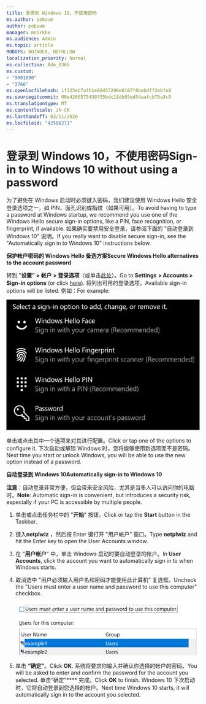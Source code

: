```yaml
---
title: 登录到 Windows 10，不使用密码
ms.author: pebaum
author: pebaum
manager: mnirkhe
ms.audience: Admin
ms.topic: article
ROBOTS: NOINDEX, NOFOLLOW
localization_priority: Normal
ms.collection: Adm_O365
ms.custom:
- "9001690"
- "3766"
ms.openlocfilehash: 1f325eb7afb1e88457296e8187f8ba6dff2ebfe0
ms.sourcegitcommit: 00e4266575438f55bdc18db05ed54aafcb75a3c9
ms.translationtype: MT
ms.contentlocale: zh-CN
ms.lasthandoff: 03/11/2020
ms.locfileid: "42588271"
---
```

# <a name="sign-in-to-windows-10-without-using-a-password"></a><span data-ttu-id="abf69-102">登录到 Windows 10，不使用密码</span><span class="sxs-lookup"><span data-stu-id="abf69-102">Sign-in to Windows 10 without using a password</span></span>

<span data-ttu-id="abf69-103">为了避免在 Windows 启动时必须键入密码，我们建议使用 Windows Hello 安全登录选项之一，如 PIN、面孔识别或指纹（如果可用）。</span><span class="sxs-lookup"><span data-stu-id="abf69-103">To avoid having to type a password at Windows startup, we recommend you use one of the Windows Hello secure sign-in options, like a PIN, face recognition, or fingerprint, if available.</span></span> <span data-ttu-id="abf69-104">如果确实要禁用安全登录，请参阅下面的 "自动登录到 Windows 10" 说明。</span><span class="sxs-lookup"><span data-stu-id="abf69-104">If you really want to disable secure sign-in, see the "Automatically sign in to Windows 10" instructions below.</span></span>

<span data-ttu-id="abf69-105">**保护帐户密码的 Windows Hello 备选方案**</span><span class="sxs-lookup"><span data-stu-id="abf69-105">**Secure Windows Hello alternatives to the account password**</span></span>

<span data-ttu-id="abf69-106">转到 "**设置" > 帐户 > 登录选项**（或单击[此处](ms-settings:signinoptions?activationSource=GetHelp)）。</span><span class="sxs-lookup"><span data-stu-id="abf69-106">Go to **Settings  > Accounts > Sign-in options** (or click [here](ms-settings:signinoptions?activationSource=GetHelp)).</span></span> <span data-ttu-id="abf69-107">将列出可用的登录选项。</span><span class="sxs-lookup"><span data-stu-id="abf69-107">Available sign-in options will be listed.</span></span> <span data-ttu-id="abf69-108">例如：</span><span class="sxs-lookup"><span data-stu-id="abf69-108">For example:</span></span>

![登录选项。](media/sign-in-options.png)

<span data-ttu-id="abf69-110">单击或点击其中一个选项来对其进行配置。</span><span class="sxs-lookup"><span data-stu-id="abf69-110">Click or tap one of the options to configure it.</span></span> <span data-ttu-id="abf69-111">下次启动或解锁 Windows 时，您将能够使用新选项而不是密码。</span><span class="sxs-lookup"><span data-stu-id="abf69-111">Next time you start or unlock Windows, you will be able to use the new option instead of a password.</span></span> 

<span data-ttu-id="abf69-112">**自动登录到 Windows 10**</span><span class="sxs-lookup"><span data-stu-id="abf69-112">**Automatically sign-in to Windows 10**</span></span>

<span data-ttu-id="abf69-113">**注意**：自动登录非常方便，但会带来安全风险，尤其是当多人可以访问你的电脑时。</span><span class="sxs-lookup"><span data-stu-id="abf69-113">**Note**: Automatic sign-in is convenient, but introduces a security risk, especially if your PC is accessible by multiple people.</span></span> 

1. <span data-ttu-id="abf69-114">单击或点击任务栏中的 "**开始**" 按钮。</span><span class="sxs-lookup"><span data-stu-id="abf69-114">Click or tap the **Start** button in the Taskbar.</span></span>

2. <span data-ttu-id="abf69-115">键入**netplwiz** ，然后按 Enter 键打开 "用户帐户" 窗口。</span><span class="sxs-lookup"><span data-stu-id="abf69-115">Type **netplwiz** and hit the Enter key to open the User Accounts window.</span></span>

3. <span data-ttu-id="abf69-116">在 "**用户帐户**" 中，单击 Windows 启动时要自动登录的帐户。</span><span class="sxs-lookup"><span data-stu-id="abf69-116">In **User Accounts**, click the account you want to automatically sign in to when Windows starts.</span></span>

4. <span data-ttu-id="abf69-117">取消选中 "用户必须输入用户名和密码才能使用此计算机" 复选框。</span><span class="sxs-lookup"><span data-stu-id="abf69-117">Uncheck the "Users must enter a user name and password to use this computer" checkbox.</span></span>

    ![用户必须输入用户名和密码选项。](media/users-must-enter-username.png)

5. <span data-ttu-id="abf69-119">单击 **“确定”**。</span><span class="sxs-lookup"><span data-stu-id="abf69-119">Click **OK**.</span></span> <span data-ttu-id="abf69-120">系统将要求你输入并确认你选择的帐户的密码。</span><span class="sxs-lookup"><span data-stu-id="abf69-120">You will be asked to enter and confirm the password for the account you selected.</span></span> <span data-ttu-id="abf69-121">单击“确定”\*\*\*\* 完成。</span><span class="sxs-lookup"><span data-stu-id="abf69-121">Click **OK** to finish.</span></span> <span data-ttu-id="abf69-122">Windows 10 下次启动时，它将自动登录到您选择的帐户。</span><span class="sxs-lookup"><span data-stu-id="abf69-122">Next time Windows 10 starts, it will automatically sign in to the account you selected.</span></span>

